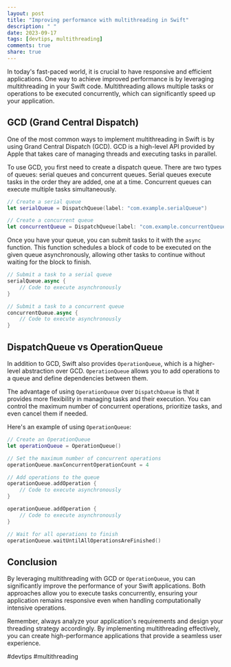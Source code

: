 ```yaml
---
layout: post
title: "Improving performance with multithreading in Swift"
description: " "
date: 2023-09-17
tags: [devtips, multithreading]
comments: true
share: true
---
```


In today's fast-paced world, it is crucial to have responsive and efficient applications. One way to achieve improved performance is by leveraging multithreading in your Swift code. Multithreading allows multiple tasks or operations to be executed concurrently, which can significantly speed up your application.

## GCD (Grand Central Dispatch)

One of the most common ways to implement multithreading in Swift is by using Grand Central Dispatch (GCD). GCD is a high-level API provided by Apple that takes care of managing threads and executing tasks in parallel.

To use GCD, you first need to create a dispatch queue. There are two types of queues: serial queues and concurrent queues. Serial queues execute tasks in the order they are added, one at a time. Concurrent queues can execute multiple tasks simultaneously.

```swift
// Create a serial queue
let serialQueue = DispatchQueue(label: "com.example.serialQueue")

// Create a concurrent queue
let concurrentQueue = DispatchQueue(label: "com.example.concurrentQueue", attributes: .concurrent)
```

Once you have your queue, you can submit tasks to it with the `async` function. This function schedules a block of code to be executed on the given queue asynchronously, allowing other tasks to continue without waiting for the block to finish.

```swift
// Submit a task to a serial queue
serialQueue.async {
    // Code to execute asynchronously
}

// Submit a task to a concurrent queue
concurrentQueue.async {
    // Code to execute asynchronously
}
```

## DispatchQueue vs OperationQueue

In addition to GCD, Swift also provides `OperationQueue`, which is a higher-level abstraction over GCD. `OperationQueue` allows you to add operations to a queue and define dependencies between them.

The advantage of using `OperationQueue` over `DispatchQueue` is that it provides more flexibility in managing tasks and their execution. You can control the maximum number of concurrent operations, prioritize tasks, and even cancel them if needed.

Here's an example of using `OperationQueue`:

```swift
// Create an OperationQueue
let operationQueue = OperationQueue()

// Set the maximum number of concurrent operations
operationQueue.maxConcurrentOperationCount = 4

// Add operations to the queue
operationQueue.addOperation {
    // Code to execute asynchronously
}

operationQueue.addOperation {
    // Code to execute asynchronously
}

// Wait for all operations to finish
operationQueue.waitUntilAllOperationsAreFinished()
```

## Conclusion

By leveraging multithreading with GCD or `OperationQueue`, you can significantly improve the performance of your Swift applications. Both approaches allow you to execute tasks concurrently, ensuring your application remains responsive even when handling computationally intensive operations.

Remember, always analyze your application's requirements and design your threading strategy accordingly. By implementing multithreading effectively, you can create high-performance applications that provide a seamless user experience.

#devtips #multithreading